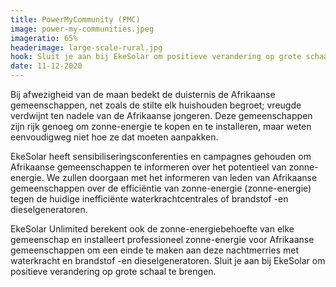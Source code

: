 ```yaml
---
title: PowerMyCommunity (PMC)
image: power-my-communities.jpeg
imageratio: 65%
headerimage: large-scale-rural.jpg
hook: Sluit je aan bij EkeSolar om positieve verandering op grote schaal te brengen
date: 11-12-2020
---
```


Bij afwezigheid van de maan bedekt de duisternis de Afrikaanse gemeenschappen, net zoals de stilte elk huishouden begroet; vreugde verdwijnt ten nadele van de Afrikaanse jongeren. Deze gemeenschappen zijn rijk genoeg om zonne-energie te kopen en te installeren, maar weten eenvoudigweg niet hoe ze dat moeten aanpakken.

EkeSolar heeft sensibiliseringsconferenties en campagnes gehouden om Afrikaanse gemeenschappen te informeren over het potentieel van zonne-energie. We zullen doorgaan met het informeren van leden van Afrikaanse gemeenschappen over de efficiëntie van zonne-energie (zonne-energie) tegen de huidige inefficiënte waterkrachtcentrales of brandstof -en dieselgeneratoren.

EkeSolar Unlimited berekent ook de zonne-energiebehoefte van elke gemeenschap en installeert professioneel zonne-energie voor Afrikaanse gemeenschappen om een einde te maken aan deze nachtmerries met waterkracht en brandstof -en dieselgeneratoren. Sluit je aan bij EkeSolar om positieve verandering op grote schaal te brengen.
